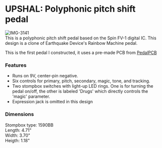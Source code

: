 # UPSHAL: Polyphonic pitch shift pedal
![IMG-3141](https://github.com/ecruz480/guitar-pedals/assets/6435014/754b915f-c1d6-4d9b-ac5c-1a15ecdc051e)  
This is a polyphonic pitch shift pedal based on the Spin FV-1 digital IC. This design is a clone of Earthquake Device's Rainbow Machine pedal.

This is the first pedal I constructed, it uses a pre-made PCB from [PedalPCB](https://www.pedalpcb.com/product/leprechaun/)

### Features
- Runs on 9V, center-pin negative.  
- Six controls for primary, pitch, secondary, magic, tone, and tracking.
- Two stompbox switches with light-up LED rings. One is for turning the pedal on/off, the other is labeled 'Drugs' which directly controls the 'magic' parameter.
- Expression jack is omitted in this design

### Dimensions
Stompbox type: 1590BB  
Length: 4.71"  
Width: 3.70"  
Heigth: 1.18"  

